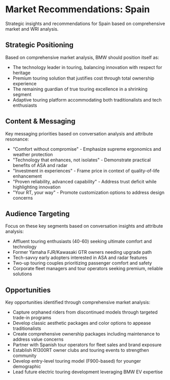 # Market Recommendations: Spain

Strategic insights and recommendations for Spain based on comprehensive market and WRI analysis.

## Strategic Positioning
Based on comprehensive market analysis, BMW should position itself as:
- The technology leader in touring, balancing innovation with respect for heritage
- Premium touring solution that justifies cost through total ownership experience
- The remaining guardian of true touring excellence in a shrinking segment
- Adaptive touring platform accommodating both traditionalists and tech enthusiasts

## Content & Messaging
Key messaging priorities based on conversation analysis and attribute resonance:
- "Comfort without compromise" - Emphasize supreme ergonomics and weather protection
- "Technology that enhances, not isolates" - Demonstrate practical benefits of ASA and radar
- "Investment in experiences" - Frame price in context of quality-of-life enhancement
- "Proven reliability, advanced capability" - Address trust deficit while highlighting innovation
- "Your RT, your way" - Promote customization options to address design concerns

## Audience Targeting
Focus on these key segments based on conversation insights and attribute analysis:
- Affluent touring enthusiasts (40-60) seeking ultimate comfort and technology
- Former Yamaha FJR/Kawasaki GTR owners needing upgrade path
- Tech-savvy early adopters interested in ASA and radar features
- Two-up touring couples prioritizing passenger comfort and safety
- Corporate fleet managers and tour operators seeking premium, reliable solutions

## Opportunities
Key opportunities identified through comprehensive market analysis:
- Capture orphaned riders from discontinued models through targeted trade-in programs
- Develop classic aesthetic packages and color options to appease traditionalists
- Create comprehensive ownership packages including maintenance to address value concerns
- Partner with Spanish tour operators for fleet sales and brand exposure
- Establish R1300RT owner clubs and touring events to strengthen community
- Develop entry-level touring model (F900-based) for younger demographic
- Lead future electric touring development leveraging BMW EV expertise